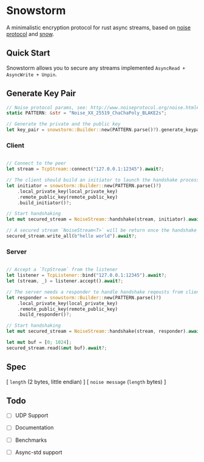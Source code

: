# Snowstorm

A minimalistic encryption protocol for rust async streams, based on [noise protocol](http://www.noiseprotocol.org/) and [snow](https://crates.io/crates/snow).

## Quick Start

Snowstorm allows you to secure any streams implemented `AsyncRead + AsyncWrite + Unpin`.

## Generate Key Pair

```rust
// Noise protocol params, see: http://www.noiseprotocol.org/noise.html#protocol-names-and-modifiers
static PATTERN: &str = "Noise_XX_25519_ChaChaPoly_BLAKE2s"; 

// Generate the private and the public key
let key_pair = snowstorm::Builder::new(PATTERN.parse()?).generate_keypair().unwrap()
```

### Client 

```rust

// Connect to the peer
let stream = TcpStream::connect("127.0.0.1:12345").await?;

// The client should build an initiator to launch the handshake process
let initiator = snowstorm::Builder::new(PATTERN.parse()?)
    .local_private_key(local_private_key)
    .remote_public_key(remote_public_key)
    .build_initiator()?;

// Start handshaking
let mut secured_stream = NoiseStream::handshake(stream, initiator).await?;

// A secured stream `NoiseStream<T>` will be return once the handshake is done
secured_stream.write_all(b"hello world").await?;
```

### Server

```rust

// Accept a `TcpStream` from the listener
let listener = TcpListener::bind("127.0.0.1:12345").await?;
let (stream, _) = listener.accept().await?;

// The server needs a responder to handle handshake reqeusts from clients
let responder = snowstorm::Builder::new(PATTERN.parse()?)
    .local_private_key(local_private_key)
    .remote_public_key(remote_public_key)
    .build_responder()?;

// Start handshaking
let mut secured_stream = NoiseStream::handshake(stream, responder).await?;

let mut buf = [0; 1024];
secured_stream.read(&mut buf).await?;

```

## Spec

[ `length` (2 bytes, little endian) ] [ `noise message` (`length` bytes) ]

## Todo

- [ ] UDP Support
- [ ] Documentation
- [ ] Benchmarks
- [ ] Async-std support


